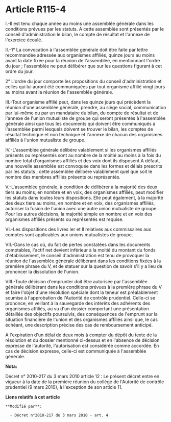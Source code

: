 # Article R115-4

I.-Il est tenu chaque année au moins une assemblée générale dans les conditions prévues par les statuts. A cette assemblée
sont présentés par le conseil d'administration le bilan, le compte de résultat et l'annexe de l'exercice écoulé. 

II.-1° La convocation à l'assemblée générale doit être faite par lettre recommandée adressée aux organismes affiliés, quinze
jours au moins avant la date fixée pour la réunion de l'assemblée, en mentionnant l'ordre du jour ; l'assemblée ne peut
délibérer que sur les questions figurant à cet ordre du jour. 

2° L'ordre du jour comporte les propositions du conseil d'administration et celles qui lui auront été communiquées par tout
organisme affilié vingt jours au moins avant la réunion de l'assemblée générale. 

III.-Tout organisme affilié peut, dans les quinze jours qui précèdent la réunion d'une assemblée générale, prendre, au siège
social, communication par lui-même ou par un mandataire du bilan, du compte de résultat et de l'annexe de l'union mutualiste
de groupe qui seront présentés à l'assemblée générale ainsi que tous les documents qui doivent être communiqués à l'assemblée
parmi lesquels doivent se trouver le bilan, les comptes de résultat technique et non technique et l'annexe de chacun des
organismes affiliés à l'union mutualiste de groupe. 

IV.-L'assemblée générale délibère valablement si les organismes affiliés présents ou représentés sont au nombre de la moitié
au moins à la fois du nombre total d'organismes affiliés et des voix dont ils disposent.A défaut, une nouvelle assemblée est
convoquée dans les formes et délais prescrits par les statuts ; cette assemblée délibère valablement quel que soit le nombre
des membres affiliés présents ou représentés.

V.-L'assemblée générale, à condition de délibérer à la majorité des deux tiers au moins, en nombre et en voix, des organismes
affiliés, peut modifier les statuts dans toutes leurs dispositions. Elle peut également, à la majorité des deux tiers au
moins, en nombre et en voix, des organismes affiliés, autoriser la fusion de l'union avec une autre union mutualiste de
groupe. Pour les autres décisions, la majorité simple en nombre et en voix des organismes affiliés présents ou représentés
est requise. 

VI.-Les dispositions des livres Ier et II relatives aux commissaires aux comptes sont applicables aux unions mutualistes de
groupe. 

VII.-Dans le cas où, du fait de pertes constatées dans les documents comptables, l'actif net devient inférieur à la moitié du
montant du fonds d'établissement, le conseil d'administration est tenu de provoquer la réunion de l'assemblée générale
délibérant dans les conditions fixées à la première phrase du V, et de statuer sur la question de savoir s'il y a lieu de
prononcer la dissolution de l'union. 

VIII.-Toute décision d'emprunter doit être autorisée par l'assemblée générale délibérant dans les conditions prévues à la
première phrase du V et faire l'objet d'une résolution spéciale dont la teneur est préalablement soumise à l'approbation de
l'Autorité de contrôle prudentiel. Celle-ci se prononce, en veillant à la sauvegarde des intérêts des adhérents des
organismes affiliés, au vu d'un dossier comportant une présentation détaillée des objectifs poursuivis, des conséquences de
l'emprunt sur la situation financière de l'union et des organismes affiliés ainsi que, le cas échéant, une description
précise des cas de remboursement anticipé.

A l'expiration d'un délai de deux mois à compter du dépôt du texte de la résolution et du dossier mentionné ci-dessus et en
l'absence de décision expresse de l'autorité, l'autorisation est considérée comme accordée. En cas de décision expresse,
celle-ci est communiquée à l'assemblée générale.

**Nota:**

Décret n° 2010-217 du 3 mars 2010 article 12 : Le présent décret entre en vigueur à la date de la première réunion du collège
de l'Autorité de contrôle prudentiel (9 mars 2010), à l'exception de son article 11.

**Liens relatifs à cet article**

	**Modifié par**:

	  - Décret n°2010-217 du 3 mars 2010 - art. 4
